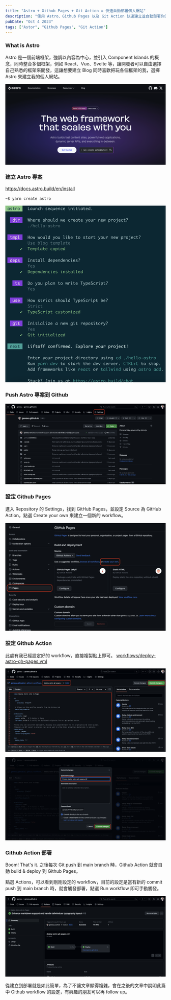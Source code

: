 ```yaml
---
title: "Astro + Github Pages + Git Action = 快速自動部署個人網站"
description: "使用 Astro、Github Pages 以及 Git Action 快速建立並自動部署你的個人網站"
pubDate: "Oct 4 2023"
tags: ["Astor", "Github Pages", "Git Action"]
---
```


### What is Astro

Astro 是一個前端框架，強調以內容為中心，並引入 Component Islands 的概念，同時整合多個框架，例如 React、Vue、Svelte 等，讓開發者可以自由選擇自己熟悉的框架來開發，這讓想要建立 Blog 同時喜歡把玩各個框架的我，選擇 Astro 來建立我的個人網站。

![](../../../assets/images/astro-cover.png)

### 建立 Astro 專案

<https://docs.astro.build/en/install>

```bash
~$ yarn create astro
```
![](../../../assets/images/create-astro-project.png)

### Push Astro 專案到 Github

![](../../../assets/images/astro-github-repo.png)

### 設定 Github Pages

進入 Repository 的 Settings，找到 GitHub Pages，並設定 Source 為 GitHub Action，點選 Create your own 來建立一個新的 workflow。

![](../../../assets/images/astro-github-pages-workflow-1.png)

### 設定 Github Action

此處有我已經設定好的 workflow，直接複製貼上即可。
[workflows/deploy-astro-gh-pages.yml](https://github.com/genexu/genexu.github.io/blob/main/.github/workflows/deploy-astro-gh-pages.yml)

![](../../../assets/images/astro-github-pages-workflow-2.png)

![](../../../assets/images/astro-github-pages-workflow-3.png)

### Github Action 部署

Boom! That's it. 之後每次 Git push 到 main branch 時，Github Action 就會自動 build & deploy 到 Github Pages。

點選 Actions，可以看到剛剛設定的 workflow，目前的設定是當有新的 commit push 到 main branch 時，就會觸發部署，點選 Run workflow 即可手動觸發。

![](../../../assets/images/astro-github-pages-workflow-deploy-action.png)

從建立到部署就是如此簡單，為了不讓文章顯得複雜，會在之後的文章中說明此篇中 Github workflow 的設定，有興趣的朋友可以再 follow up。